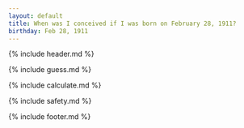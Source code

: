 ```yaml
---
layout: default
title: When was I conceived if I was born on February 28, 1911?
birthday: Feb 28, 1911
---
```


{% include header.md %}

{% include guess.md %}

{% include calculate.md %}

{% include safety.md %}

{% include footer.md %}



